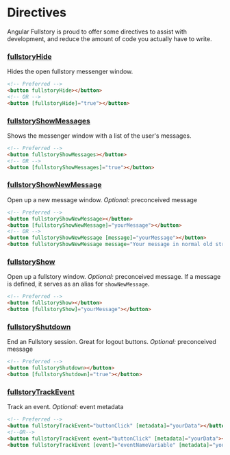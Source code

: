 # Directives

Angular Fullstory is proud to offer some directives to assist with development, and reduce the amount of code you actually have to write.

### [fullstoryHide](../src/directives/hide.directive.ts)
Hides the open fullstory messenger window.

```html
<!-- Preferred -->
<button fullstoryHide></button>
<!-- OR --> 
<button [fullstoryHide]="true"></button>
```


### [fullstoryShowMessages](../src/directives/show-messages.directive.ts)
Shows the messenger window with a list of the user's messages.

```html
<!-- Preferred -->
<button fullstoryShowMessages></button> 
<!-- OR --> 
<button [fullstoryShowMessages]="true"></button>
```


### [fullstoryShowNewMessage](../src/directives/show-new-message.directive.ts)
Open up a new message window.
*Optional:* preconceived message

```html
<!-- Preferred -->
<button fullstoryShowNewMessage></button> 
<button [fullstoryShowNewMessage]="yourMessage"></button>
<!-- OR --> 
<button fullstoryShowNewMessage [message]="yourMessage"></button>
<button fullstoryShowNewMessage message="Your message in normal old string format..."></button>
```


### [fullstoryShow](../src/directives/show.directive.ts)
Open up a fullstory window.
*Optional:* preconceived message. If a message is defined, it serves as an alias for `showNewMessage`.

```html
<!-- Preferred -->
<button fullstoryShow></button> 
<button [fullstoryShow]="yourMessage"></button>
```


### [fullstoryShutdown](../src/directives/shutdown.directive.ts)
End an Fullstory session. Great for logout buttons.
*Optional:* preconceived message

```html
<!-- Preferred -->
<button fullstoryShutdown></button> 
<button [fullstoryShutdown]="true"></button>
```


### [fullstoryTrackEvent](../src/directives/track-event.directive.ts)
Track an event.
*Optional:* event metadata

```html
<!-- Preferred -->
<button fullstoryTrackEvent="buttonClick" [metadata]="yourData"></button> 
<!--OR-->
<button fullstoryTrackEvent event="buttonClick" [metadata]="yourData"></button> 
<button fullstoryTrackEvent [event]="eventNameVariable" [metadata]="yourData"></button> 
```

